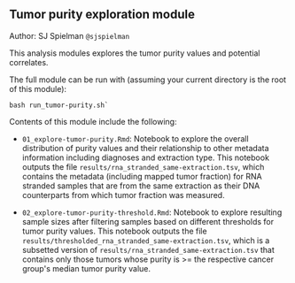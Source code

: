 ## Tumor purity exploration module

Author: SJ Spielman `@sjspielman`

This analysis modules explores the tumor purity values and potential correlates.

The full module can be run with (assuming your current directory is the root of this module):

```
bash run_tumor-purity.sh`
```

Contents of this module include the following:

- `01_explore-tumor-purity.Rmd`: Notebook to explore the overall distribution of purity values and their relationship to other metadata information including diagnoses and extraction type.
This notebook outputs the file `results/rna_stranded_same-extraction.tsv`, which contains the metadata (including mapped tumor fraction) for RNA stranded samples that are from the same extraction as their DNA counterparts from which tumor fraction was measured.

- `02_explore-tumor-purity-threshold.Rmd`: Notebook to explore resulting sample sizes after filtering samples based on different thresholds for tumor purity values.
This notebook outputs the file `results/thresholded_rna_stranded_same-extraction.tsv`, which is a subsetted version of `results/rna_stranded_same-extraction.tsv` that contains only those tumors whose purity is >= the respective cancer group's median tumor purity value.